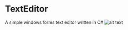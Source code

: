 # TextEditor
A simple windows forms text editor written in C#
![alt text](https://raw.githubusercontent.com/JulianG97/TextEditor/master/TextEditor/TextEditor.ico)
